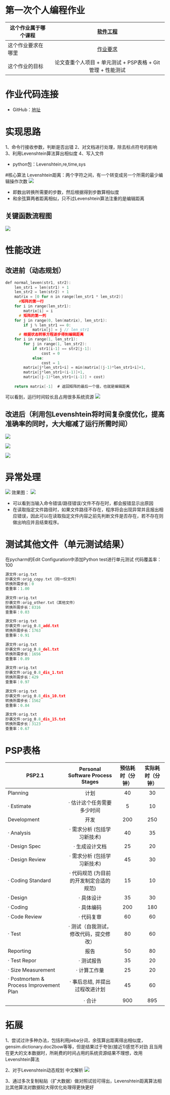 第一次个人编程作业
=================
|  这个作业属于哪个课程   | [软件工程](https://edu.cnblogs.com/campus/gdgy/informationsecurity1812)  |
|  ----  | :----:  |
| 这个作业要求在哪里  | [作业要求](https://edu.cnblogs.com/campus/gdgy/informationsecurity1812/homework/11155) |
| 这个作业的目标  | 论文查重个人项目 + 单元测试 + PSP表格 + Git管理 + 性能测试 |


# 作业代码连接
* GitHub：[地址](https://github.com/Zzjw527/3118005433)



# 实现思路
1、命令行接收参数，判断是否出错
2、对文档进行处理，除去标点符号的影响
3、利用Levenshtein算法算出相似度
4、写入文件
* python包：Levenshtein,re,time,sys


#核心算法
Levenshtein距离：两个字符之间，有一个转变成另一个所需的最少编辑操作次数
![](https://img2020.cnblogs.com/blog/2148345/202009/2148345-20200924012724797-1720105488.png)
* 即数出转换所需要的步数，然后根据得到步数算相似度
* 和余弦算两者距离相似，只不过Levenshtein算法注重的是编辑距离
## 关键函数流程图
![](https://img2020.cnblogs.com/blog/2148345/202009/2148345-20200924110954776-1575971289.png)


# 性能改进
## 改进前（动态规划）
```c
def normal_leven(str1, str2):
    len_str1 = len(str1) + 1
    len_str2 = len(str2) + 1
    matrix = [0 for n in range(len_str1 * len_str2)]
      #矩阵的第一行
    for i in range(len_str1):
        matrix[i] = i
      # 矩阵的第一列
    for j in range(0, len(matrix), len_str1):
        if j % len_str1 == 0:
            matrix[j] = j // len_str1
      # 根据状态转移方程逐步得到编辑距离
    for i in range(1, len_str1):
        for j in range(1, len_str2):
            if str1[i-1] == str2[j-1]:
                cost = 0
            else:
                cost = 1
        matrix[j*len_str1+i] = min(matrix[(j-1)*len_str1+i]+1,
        matrix[j*len_str1+(i-1)]+1,
        matrix[(j-1)*len_str1+(i-1)] + cost)
     
    return matrix[-1]  # 返回矩阵的最后一个值，也就是编辑距离
```
可以看到，运行时间较长且占用很多系统资源
![](https://img2020.cnblogs.com/blog/2148345/202009/2148345-20200924105202096-1159572344.png)

## 改进后（利用包Levenshtein将时间复杂度优化，提高准确率的同时，大大缩减了运行所需时间）
![](https://img2020.cnblogs.com/blog/2148345/202009/2148345-20200924011221331-805591937.png)

![](https://img2020.cnblogs.com/blog/2148345/202009/2148345-20200924010931888-1616656607.png)

![](https://img2020.cnblogs.com/blog/2148345/202009/2148345-20200924010439851-1390337361.png)

# 异常处理
![](https://img2020.cnblogs.com/blog/2148345/202009/2148345-20200924011015929-1647723672.png)
效果图：
![](https://img2020.cnblogs.com/blog/2148345/202009/2148345-20200924103740974-731800409.png)
* 可以看到当输入命令错误/路径错误/文件不存在时，都会报错显示出原因
* 在读取指定文件路径时，如果文件路径不存在，程序将会出现异常并且报出相应错误，因此可以在读取指定文件内容之前先判断文件是否存在，若不存在则做出响应并且结束程序。

# 测试其他文件（单元测试结果）
在pycharm的Edit Configuration中添加Python test进行单元测试
代码覆盖率：100

```c
源文件:orig.txt
抄袭文件:orig_copy.txt（同一份文件）
转换所需步长：0
查重率：1.00

源文件:orig.txt
抄袭文件:orig_other.txt（其他文件）
转换所需步长：8316
查重率：0.03

源文件:orig.txt
抄袭文件:orig_0.8_add.txt
转换所需步长：1763
查重率：0.91

源文件:orig.txt
抄袭文件:orig_0.8_del.txt
转换所需步长：1656
查重率：0.89

源文件:orig.txt
抄袭文件:orig_0.8_dis_1.txt
转换所需步长：429
查重率：0.97

源文件:orig.txt
抄袭文件:orig_0.8_dis_10.txt
转换所需步长：1562
查重率：0.84

源文件:orig.txt
抄袭文件:orig_0.8_dis_15.txt
转换所需步长：3123
查重率：0.67
```
# PSP表格
|  PSP2.1   | Personal Software Process Stages  |  预估耗时（分钟）  |  实际耗时（分钟）  |  
|  ----  | :----:  | :----:  | :----:  |  
|  Planning   | 计划  |  40  |  30  | 
|  · Estimate   | · 估计这个任务需要多少时间  |  5  |  10  |  
|  Development   | 开发  |  200  |  250  |  
|  · Analysis   | · 需求分析 (包括学习新技术)  | 40  |  35  |   
|  · Design Spec   | · 生成设计文档  |  25  |  20  |  
|  · Design Review   | · 需求分析 (包括学习新技术)  |  45  |  30  |  
|  · Coding Standard  | · 代码规范 (为目前的开发制定合适的规范)  |  15  |  10  |  
|  · Design   | · 具体设计  |  35  |  30  |  
|  · Coding   | · 具体编码  |  200  |  180  |  
|  · Code Review   | · 代码复审  |  60  |  60  |  
|  · Test   | · 测试（自我测试，修改代码，提交修改）  |  80  |  60  |  
|  Reporting   | 报告  |  50  |  80  |  
|  · Test Repor   | · 测试报告  |  35  |  20  |  
|  · Size Measurement   | · 计算工作量  |  25  |  20  |  
|  · Postmortem & Process Improvement Plan   | · 事后总结, 并提出过程改进计划  |  45  |  60  |  
|     | · 合计  |  900  |  895  |


# 拓展
1、尝试过许多种办法，包括利用jieba分词，余弦算出距离得出相似度，gensim.dictionary.doc2bow等等，但是结果过于夸张(接近1)感觉不对劲
且当用在更大的文本数据时，所耗费的时间占用的系统资源结果不理想，改用Levenshtein算法

2、对于Levenshtein动态规划
中文解析
![](https://img2020.cnblogs.com/blog/2148345/202009/2148345-20200924110513920-851484902.png)

3、通过多次复制粘贴（扩大数据）做对照试验可得出，Levenshtein距离算法相比其他算法对数据较大得优化处理得更快更好

